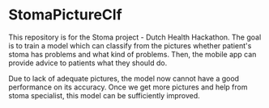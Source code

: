 # StomaPictureClf
This repository is for the Stoma project - Dutch Health Hackathon. The goal is to train a model which can classify from the pictures whether patient's stoma has problems and what kind of problems. Then, the mobile app can provide advice to patients what they should do. 

Due to lack of adequate pictures, the model now cannot have a good performance on its accuracy. Once we get more pictures and help from stoma specialist, this model can be sufficiently improved.
